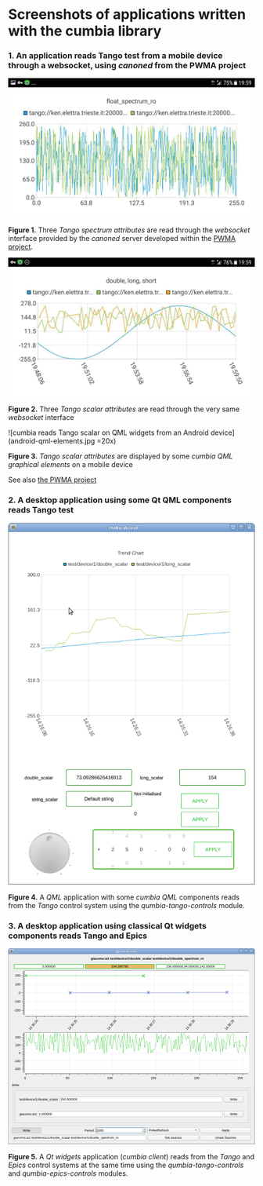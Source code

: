 # Screenshots of applications written with the cumbia library

### 1. An application reads Tango test from a mobile device through a websocket, using *canoned* from the PWMA project

![cumbia reads Tango spectrum from an Android device](android-plot1.jpg)

<strong>Figure 1.</strong> Three *Tango spectrum attributes* are read through the *websocket* interface provided by the *canoned* server developed
within the <a href="https://gitlab.com/PWMA/">PWMA project</a>.

![cumbia reads Tango scalar from an Android device](android-plot2.jpg)

<strong>Figure 2.</strong> Three *Tango scalar attributes* are read through the very same *websocket* interface


![cumbia reads Tango scalar on QML widgets from an Android device](android-qml-elements.jpg =20x)

<strong>Figure 3.</strong> *Tango scalar attributes* are displayed by some <em>cumbia QML graphical elements</em> on a mobile device

See also <a href="https://gitlab.com/PWMA/">the PWMA project</a>


### 2. A desktop application using some Qt QML components reads Tango test 


![cumbia reads Tango scalar on QML widgets - desktop](qml-application-desktop.png)

<strong>Figure 4.</strong> A *QML* application with some *cumbia QML* components reads from the *Tango* control system using the 
*qumbia-tango-controls* module.


### 3. A desktop application using classical Qt widgets components reads Tango and Epics


![cumbia reads Tango and Epics quantities on classical Qt widgets - desktop](cumbia-client-tango+epics.png)

<strong>Figure 5.</strong> A *Qt widgets* application (*cumbia client*) reads from the *Tango* and *Epics* control systems at the same time using the 
*qumbia-tango-controls* and *qumbia-epics-controls*  modules.
